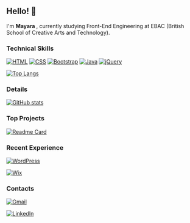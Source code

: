 ## Hello! 👋
I'm <strong> Mayara </strong>, currently studying Front-End Engineering at EBAC (British School of Creative Arts and Technology).

### Technical Skills
[![HTML](https://img.shields.io/badge/HTML-%23E34F26.svg?logo=html5&logoColor=white)](#)
[![CSS](https://img.shields.io/badge/CSS-639?logo=css&logoColor=fff)](#)
[![Bootstrap](https://img.shields.io/badge/Bootstrap-7952B3?logo=bootstrap&logoColor=fff)](#)
[![Java](https://img.shields.io/badge/Java-%23ED8B00.svg?logo=openjdk&logoColor=white)](#)
[![jQuery](https://img.shields.io/badge/jQuery-0769AD?logo=jquery&logoColor=fff)](#)


[![Top Langs](https://github-readme-stats.vercel.app/api/top-langs/?username=MayaraSH&layout=compact&theme=dracula)](#)

### Details

[![GitHub stats](https://github-readme-stats.vercel.app/api?username=MayaraSH&show_icons=true&theme=dracula&include_all_commits=true&count_private=true)](#)

### Top Projects
[![Readme Card](https://github-readme-stats.vercel.app/api/pin/?username=MayaraSH&repo=projeto3&theme=dracula)](https://github.com/MayaraSH/projeto3)

### Recent Experience
[![WordPress](https://img.shields.io/badge/WordPress-%2321759B.svg?logo=wordpress&logoColor=white)](#)

[![Wix](https://img.shields.io/badge/Wix-%23000000.svg?logo=wix&logoColor=white)](#)

### Contacts

[![Gmail](https://img.shields.io/badge/Gmail-D14836?logo=gmail&logoColor=white)](mailto:mayara.workmail@gmail.com)

[![LinkedIn](https://custom-icon-badges.demolab.com/badge/LinkedIn-0A66C2?logo=linkedin-white&logoColor=fff)](https://www.linkedin.com/in/mayara-cristina-do-amaral/)
